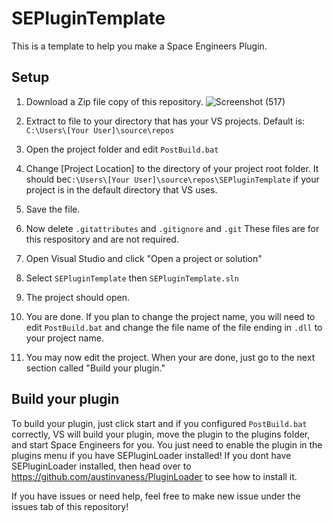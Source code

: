 # SEPluginTemplate

This is a template to help you make a Space Engineers Plugin.

## Setup 

1. Download a Zip file copy of this repository. 
![Screenshot (517)](https://user-images.githubusercontent.com/80211714/122436743-12449e00-cf67-11eb-9ea0-d139216f11cc.png)

2. Extract to file to your directory that has your VS projects. Default is: `C:\Users\[Your User]\source\repos`

3. Open the project folder and edit `PostBuild.bat`

4. Change [Project Location] to the directory of your project root folder. It should be`C:\Users\[Your User]\source\repos\SEPluginTemplate` if your project is in the default directory that VS uses.

5. Save the file.

6. Now delete `.gitattributes` and `.gitignore` and `.git` These files are for this respository and are not required.

7. Open Visual Studio and click "Open a project or solution"

8. Select `SEPluginTemplate` then  `SEPluginTemplate.sln`

9. The project should open.

10. You are done. If you plan to change the project name, you will need to edit `PostBuild.bat` and change the file name of the file ending in `.dll` to your project name.

11. You may now edit the project. When your are done, just go to the next section called "Build your plugin."

## Build your plugin

To build your plugin, just click start and if you configured `PostBuild.bat` correctly, VS will build your plugin, move the plugin to the plugins folder, and start Space Engineers for you. You just need to enable the plugin in the plugins menu if you have SEPluginLoader installed! If you dont have SEPluginLoader installed, then head over to https://github.com/austinvaness/PluginLoader to see how to install it.

If you have issues or need help, feel free to make new issue under the issues tab of this repository!


